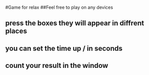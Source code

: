 #Game for relax
##Feel free to play on any devices
## press the boxes they will appear in diffrent places
## you can set the time up / in seconds
## count your result in the window
